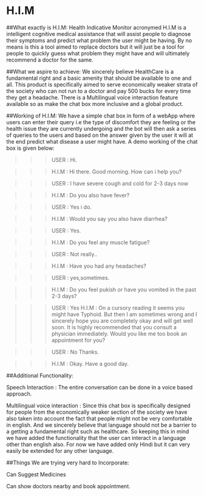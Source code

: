 # H.I.M
##What exactly is H.I.M: 
Health Indicative Monitor acronymed H.I.M is a intelligent cognitive medical assistance that will assist people to diagnose their symptoms and predict what problem the user might be having. By no means is this a tool aimed to replace doctors but it will just be a tool for people to quickly guess what problem they might have and will ultimately recommend a doctor for the same.

##What we aspire to achieve:
           We sincerely believe HealthCare is a fundamental right and a basic amenity that should be available to one and all. This product is specifically aimed to serve economically weaker strata of the society who can not run to a doctor and pay 500 bucks for every time they get a headache. There is a Multilingual voice interaction feature available so as make the chat box more inclusive and a global product.
  
##Working of H.I.M: 
          We have a simple chat box in form of a webApp where users can enter their query i.e the type of discomfort they are feeling or the health issue they are currently undergoing and the bot will then ask a series of queries to the users and based on the answer given by the user it will at the end predict what disease a user might have. A demo working of the chat box is given below:

>>>USER : Hi.

>>>H.I.M : Hi there. Good morning. How can i help you?

>>> USER : I have severe cough and cold for 2-3 days now

>>>H.I.M : Do you also have fever?

>>>USER : Yes i do.

>>>H.I.M : Would you say you also have diarrhea? 

>>>USER : Yes.

>>>H.I.M : Do you feel any muscle fatigue?

>>>USER : Not really..

>>>H.I.M : Have you had any headaches?

>>>USER : yes,sometimes.

>>>H.I.M : Do you feel pukish or have you vomited in the past 2-3 days?

>>>USER : Yes
>>>H.I.M : On a cursory reading it seems you might have Typhoid. But then I am sometimes                                                                                                  wrong and I sincerely hope you are completely okay and will get well soon. It is highly recommended that you consult a physician immediately. Would you like me too book an             appointment for you?


>>>USER : No Thanks. 

>>>H.I.M : Okay. Have a good day. 


##Additional Functionality:
  
Speech Interaction : The entire conversation can be done in a voice based approach.

Multilingual voice interaction : Since this chat box is specifically designed for people from the economically weaker section of the society we have also taken into account the fact that people might not be very comfortable in english. And we sincerely believe that language should not be a barrier to a getting a fundamental right such as healthcare. So keeping this in mind we have added the functionality that the user can interact in a language other than english also. For now we have added only Hindi but it can very easily be extended for any other language.


##Things We are trying very hard to Incorporate:

Can Suggest Medicines

Can show doctors nearby and book appointment.
